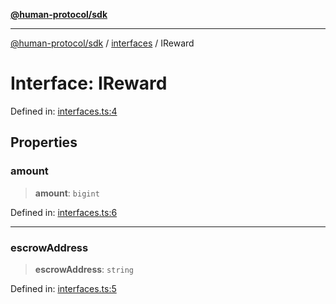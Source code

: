 [**@human-protocol/sdk**](../../README.md)

***

[@human-protocol/sdk](../../modules.md) / [interfaces](../README.md) / IReward

# Interface: IReward

Defined in: [interfaces.ts:4](https://github.com/humanprotocol/human-protocol/blob/06afdec15d4185a13ccdd98fd231f6651db0e480/packages/sdk/typescript/human-protocol-sdk/src/interfaces.ts#L4)

## Properties

### amount

> **amount**: `bigint`

Defined in: [interfaces.ts:6](https://github.com/humanprotocol/human-protocol/blob/06afdec15d4185a13ccdd98fd231f6651db0e480/packages/sdk/typescript/human-protocol-sdk/src/interfaces.ts#L6)

***

### escrowAddress

> **escrowAddress**: `string`

Defined in: [interfaces.ts:5](https://github.com/humanprotocol/human-protocol/blob/06afdec15d4185a13ccdd98fd231f6651db0e480/packages/sdk/typescript/human-protocol-sdk/src/interfaces.ts#L5)
